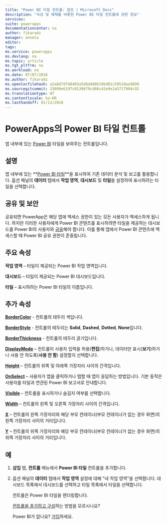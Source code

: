 ```yaml
---
title: "Power BI 타일 컨트롤: 참조 | Microsoft Docs"
description: "속성 및 예제를 비롯한 Power BI 타일 컨트롤에 관한 정보"
services: 
suite: powerapps
documentationcenter: na
author: fikaradz
manager: anneta
editor: 
tags: 
ms.service: powerapps
ms.devlang: na
ms.topic: article
ms.tgt_pltfrm: na
ms.workload: na
ms.date: 07/07/2016
ms.author: fikaradz
ms.openlocfilehash: a2a8d7df48403a5d8d480619bd01c59510ae9899
ms.sourcegitcommit: 33099e6197c0139679cd08c42e9e2a5717904c92
ms.translationtype: HT
ms.contentlocale: ko-KR
ms.lasthandoff: 01/12/2018
---
```

# <a name="power-bi-tile-control-in-powerapps"></a>PowerApps의 Power BI 타일 컨트롤
앱 내부에 있는 [Power BI](https://powerbi.microsoft.com) 타일을 보여주는 컨트롤입니다.

## <a name="description"></a>설명
앱 내부에 있는 **[Power BI 타일](https://powerbi.microsoft.com/documentation/powerbi-service-dashboard-tiles/)**을 표시하여 기존 데이터 분석 및 보고를 활용합니다.  옵션 패널의 **데이터** 탭에서 **작업 영역**, **대시보드** 및 **타일**을 설정하여 표시하려는 타일을 선택합니다.

## <a name="sharing-and-security"></a>공유 및 보안
공유되면 PowerApp은 해당 앱에 액세스 권한이 있는 모든 사용자가 액세스하게 됩니다.  하지만 이러한 사용자에게 Power BI 콘텐츠를 표시하려면 타일을 제공하는 대시보드를 Power BI의 사용자와 [공유](https://powerbi.microsoft.com/documentation/powerbi-service-how-should-i-share-my-dashboard/)해야 합니다.  이를 통해 앱에서 Power BI 콘텐츠에 액세스할 때 Power BI 공유 권한이 존중됩니다.

## <a name="key-properties"></a>주요 속성
**작업 영역** – 타일이 제공되는 Power BI 작업 영역입니다.

**대시보드** – 타일이 제공되는 Power BI 대시보드입니다.

**타일** – 표시하려는 Power BI 타일의 이름입니다.

## <a name="additional-properties"></a>추가 속성
**[BorderColor](properties-color-border.md)** - 컨트롤의 테두리 색입니다.

**[BorderStyle](properties-color-border.md)** - 컨트롤의 테두리는 **Solid**, **Dashed**, **Dotted**, **None**입니다.

**[BorderThickness](properties-color-border.md)** - 컨트롤의 테두리 굵기입니다.

**[DisplayMode](properties-core.md)** – 컨트롤이 사용자 입력을 허용(**편집**)하거나, 데이터만 표시(**보기**)하거나 사용 안 하도록(**사용 안 함**) 설정할지 선택합니다.

**[Height](properties-size-location.md)** – 컨트롤의 위쪽 및 아래쪽 가장자리 사이의 간격입니다.

**[OnSelect](properties-core.md)** – 사용자가 앱을 클릭하거나 탭할 때 앱이 응답하는 방법입니다. 기본 동작은 사용자를 타일과 연관된 Power BI 보고서로 안내합니다.

**[Visible](properties-core.md)** – 컨트롤을 표시하거나 숨길지 여부를 선택합니다.

**[Width](properties-size-location.md)** – 컨트롤의 왼쪽 및 오른쪽 가장자리 사이의 간격입니다.

**[X](properties-size-location.md)** – 컨트롤의 왼쪽 가장자리와 해당 부모 컨테이너(부모 컨테이너가 없는 경우 화면)의 왼쪽 가장자리 사이의 거리입니다.

**[Y](properties-size-location.md)** – 컨트롤의 위쪽 가장자리와 해당 부모 컨테이너(부모 컨테이너가 없는 경우 화면)의 위쪽 가장자리 사이의 거리입니다.

## <a name="example"></a>예
1. **삽입** 탭, **컨트롤** 메뉴에서 **Power BI 타일** 컨트롤을 추가합니다.  
2. 옵션 패널의 **데이터** 탭에서 **작업 영역** 설정에 대해 "내 작업 영역"을 선택합니다.  대시보드 목록에서 대시보드를 선택하고 타일 목록에서 타일을 선택합니다.
   
    컨트롤은 Power BI 타일을 렌더링합니다.
   
    [컨트롤을 추가하고 구성](../add-configure-controls.md)하는 방법을 모르시나요?
   
   Power BI가 없나요? [가입](https://powerbi.microsoft.com/en-us/documentation/powerbi-service-self-service-signup-for-power-bi/)하세요.

